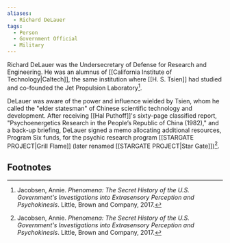 ```yaml
---
aliases:
  - Richard DeLauer
tags:
  - Person
  - Government Official
  - Military
---
```

Richard DeLauer was the Undersecretary of Defense for Research and Engineering. He was an alumnus of [[California Institute of Technology|Caltech]], the same institution where [[H. S. Tsien]] had studied and co-founded the Jet Propulsion Laboratory[^1].

DeLauer was aware of the power and influence wielded by Tsien, whom he called the "elder statesman" of Chinese scientific technology and development. After receiving [[Hal Puthoff]]'s sixty-page classified report, "Psychoenergetics Research in the People’s Republic of China (1982)," and a back-up briefing, DeLauer signed a memo allocating additional resources, Program Six funds, for the psychic research program [[STARGATE PROJECT|Grill Flame]] (later renamed [[STARGATE PROJECT|Star Gate]])[^1].

## Footnotes
[^1]: Jacobsen, Annie. *Phenomena: The Secret History of the U.S. Government's Investigations into Extrasensory Perception and Psychokinesis*. Little, Brown and Company, 2017.
